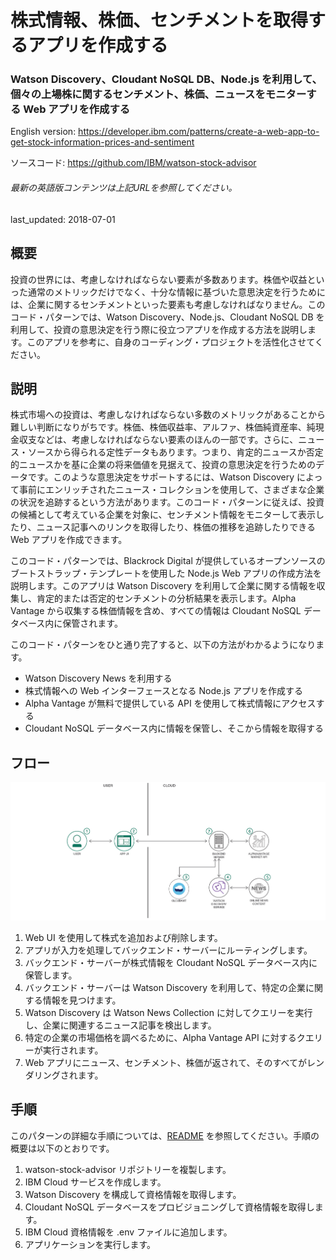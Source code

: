 # 株式情報、株価、センチメントを取得するアプリを作成する

### Watson Discovery、Cloudant NoSQL DB、Node.js を利用して、個々の上場株に関するセンチメント、株価、ニュースをモニターする Web アプリを作成する

English version: https://developer.ibm.com/patterns/create-a-web-app-to-get-stock-information-prices-and-sentiment
  
ソースコード: https://github.com/IBM/watson-stock-advisor

###### 最新の英語版コンテンツは上記URLを参照してください。
last_updated: 2018-07-01

 
## 概要

投資の世界には、考慮しなければならない要素が多数あります。株価や収益といった通常のメトリックだけでなく、十分な情報に基づいた意思決定を行うためには、企業に関するセンチメントといった要素も考慮しなければなりません。このコード・パターンでは、Watson Discovery、Node.js、Cloudant NoSQL DB を利用して、投資の意思決定を行う際に役立つアプリを作成する方法を説明します。このアプリを参考に、自身のコーディング・プロジェクトを活性化させてください。

## 説明

株式市場への投資は、考慮しなければならない多数のメトリックがあることから難しい判断になりがちです。株価、株価収益率、アルファ、株価純資産率、純現金収支などは、考慮しなければならない要素のほんの一部です。さらに、ニュース・ソースから得られる定性データもあります。つまり、肯定的ニュースか否定的ニュースかを基に企業の将来価値を見据えて、投資の意思決定を行うためのデータです。このような意思決定をサポートするには、Watson Discovery によって事前にエンリッチされたニュース・コレクションを使用して、さまざまな企業の状況を追跡するという方法があります。このコード・パターンに従えば、投資の候補として考えている企業を対象に、センチメント情報をモニターして表示したり、ニュース記事へのリンクを取得したり、株価の推移を追跡したりできる Web アプリを作成できます。

このコード・パターンでは、Blackrock Digital が提供しているオープンソースのブートストラップ・テンプレートを使用した Node.js Web アプリの作成方法を説明します。このアプリは Watson Discovery を利用して企業に関する情報を収集し、肯定的または否定的センチメントの分析結果を表示します。Alpha Vantage から収集する株価情報を含め、すべての情報は Cloudant NoSQL データベース内に保管されます。

このコード・パターンをひと通り完了すると、以下の方法がわかるようになります。

* Watson Discovery News を利用する
* 株式情報への Web インターフェースとなる Node.js アプリを作成する
* Alpha Vantage が無料で提供している API を使用して株式情報にアクセスする
* Cloudant NoSQL データベース内に情報を保管し、そこから情報を取得する

## フロー

![フロー](./images/Watson-Stock-Advisor-arch-flow.png)

1. Web UI を使用して株式を追加および削除します。
1. アプリが入力を処理してバックエンド・サーバーにルーティングします。
1. バックエンド・サーバーが株式情報を Cloudant NoSQL データベース内に保管します。
1. バックエンド・サーバーは Watson Discovery を利用して、特定の企業に関する情報を見つけます。
1. Watson Discovery は Watson News Collection に対してクエリーを実行し、企業に関連するニュース記事を検出します。
1. 特定の企業の市場価格を調べるために、Alpha Vantage API に対するクエリーが実行されます。
1. Web アプリにニュース、センチメント、株価が返されて、そのすべてがレンダリングされます。

## 手順

このパターンの詳細な手順については、[README](https://github.com/IBM/watson-stock-advisor/blob/master/README.md) を参照してください。手順の概要は以下のとおりです。

1. watson-stock-advisor リポジトリーを複製します。
1. IBM Cloud サービスを作成します。
1. Watson Discovery を構成して資格情報を取得します。
1. Cloudant NoSQL データベースをプロビジョニングして資格情報を取得します。
1. IBM Cloud 資格情報を .env ファイルに追加します。
1. アプリケーションを実行します。
